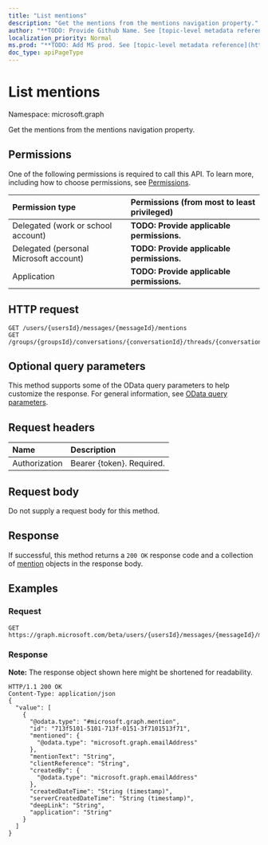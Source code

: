```yaml
---
title: "List mentions"
description: "Get the mentions from the mentions navigation property."
author: "**TODO: Provide Github Name. See [topic-level metadata reference](https://msgo.azurewebsites.net/add/document/guidelines/metadata.html#topic-level-metadata)**"
localization_priority: Normal
ms.prod: "**TODO: Add MS prod. See [topic-level metadata reference](https://msgo.azurewebsites.net/add/document/guidelines/metadata.html#topic-level-metadata)**"
doc_type: apiPageType
---
```


# List mentions
Namespace: microsoft.graph

Get the mentions from the mentions navigation property.

## Permissions
One of the following permissions is required to call this API. To learn more, including how to choose permissions, see [Permissions](/concepts/permissions-reference.md).

|Permission type|Permissions (from most to least privileged)|
|:---|:---|
|Delegated (work or school account)|**TODO: Provide applicable permissions.**|
|Delegated (personal Microsoft account)|**TODO: Provide applicable permissions.**|
|Application|**TODO: Provide applicable permissions.**|

## HTTP request

<!-- {
  "blockType": "ignored"
}
-->
``` http
GET /users/{usersId}/messages/{messageId}/mentions
GET /groups/{groupsId}/conversations/{conversationId}/threads/{conversationThreadId}/posts/{postId}/mentions
```

## Optional query parameters
This method supports some of the OData query parameters to help customize the response. For general information, see [OData query parameters](/graph/query-parameters).

## Request headers
|Name|Description|
|:---|:---|
|Authorization|Bearer {token}. Required.|

## Request body
Do not supply a request body for this method.

## Response

If successful, this method returns a `200 OK` response code and a collection of [mention](../resources/mention.md) objects in the response body.

## Examples

### Request
<!-- {
  "blockType": "request",
  "name": "get_mention"
}
-->
``` http
GET https://graph.microsoft.com/beta/users/{usersId}/messages/{messageId}/mentions
```


### Response
**Note:** The response object shown here might be shortened for readability.
<!-- {
  "blockType": "response",
  "truncated": true,
  "@odata.type": "collection(microsoft.graph.mention)"
}
-->
``` http
HTTP/1.1 200 OK
Content-Type: application/json
{
  "value": [
    {
      "@odata.type": "#microsoft.graph.mention",
      "id": "713f5101-5101-713f-0151-3f7101513f71",
      "mentioned": {
        "@odata.type": "microsoft.graph.emailAddress"
      },
      "mentionText": "String",
      "clientReference": "String",
      "createdBy": {
        "@odata.type": "microsoft.graph.emailAddress"
      },
      "createdDateTime": "String (timestamp)",
      "serverCreatedDateTime": "String (timestamp)",
      "deepLink": "String",
      "application": "String"
    }
  ]
}
```

